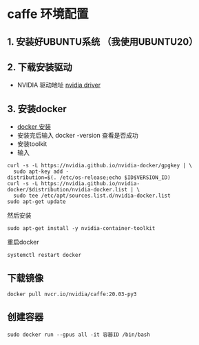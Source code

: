 # caffe 环境配置
## 1. 安装好UBUNTU系统 （我使用UBUNTU20）
## 2. 下载安装驱动
- NVIDIA 驱动地址 [nvidia driver](https://www.nvidia.cn/geforce/drivers/)

## 3. 安装docker
- [docker 安装](https://docs.docker.com/engine/install/ubuntu/)
- 安装完后输入 docker -version 查看是否成功
- 安装toolkit
- 输入
 
```
curl -s -L https://nvidia.github.io/nvidia-docker/gpgkey | \
  sudo apt-key add -
distribution=$(. /etc/os-release;echo $ID$VERSION_ID)
curl -s -L https://nvidia.github.io/nvidia-docker/$distribution/nvidia-docker.list | \
  sudo tee /etc/apt/sources.list.d/nvidia-docker.list
sudo apt-get update
```

然后安装

`sudo apt-get install -y nvidia-container-toolkit`

重启docker 

`systemctl restart docker`

## 下载镜像
`docker pull nvcr.io/nvidia/caffe:20.03-py3`

## 创建容器
`sudo docker run --gpus all -it 容器ID /bin/bash`





